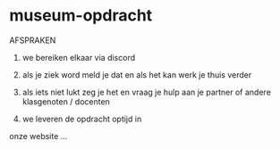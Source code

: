 # museum-opdracht

AFSPRAKEN

1. we bereiken elkaar via discord

2. als je ziek word meld je dat en als het kan werk je thuis verder

3. als iets niet lukt zeg je het en vraag je hulp aan je partner of andere klasgenoten / docenten

4. we leveren de opdracht optijd in


onze website    ...
